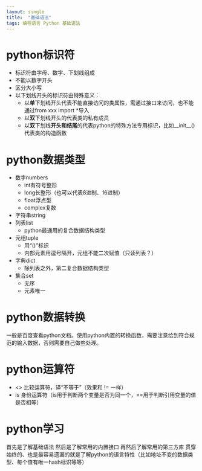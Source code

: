 ```yaml
---
layout: single
title:  "基础语法"
tags: 编程语言 Python 基础语法
---
```




# python标识符

* 标识符由字母、数字、下划线组成
* 不能以数字开头
* 区分大小写
* 以下划线开头的标识符由特殊意义：
    * 以**单**下划线开头代表不能直接访问的类属性，需通过接口来访问，也不能通过from xxx import *导入
    * 以**双**下划线开头的代表类的私有成员
    * 以**双**下划线**开头和结尾**的代表python的特殊方法专用标识，比如__init__()代表类的构造函数

# python数据类型
* 数字numbers
    * int有符号整形
    * long长整形（也可以代表8进制、16进制）
    * float浮点型
    * complex复数
* 字符串string
* 列表list
    * python最通用的复合数据结构类型
* 元组tuple
    * 用“()”标识
    * 内部元素用逗号隔开，元组不能二次赋值（只读列表？）
* 字典dict
    * 除列表之外，第二复合数据结构类型
* 集合set
    * 无序
    * 元素唯一
    
# python数据转换
一般是百度查看python文档。使用python内置的转换函数，需要注意给到符合规范的输入数据，否则需要自己做些处理。

# python运算符
+ <> 比较运算符，译“不等于”（效果和 != 一样）
+ is 身份运算符（is用于判断两个变量是否为同一个，==用于判断引用变量的值是否相等）

# python学习
首先是了解基础语法
然后是了解常用的内置接口
再然后了解常用的第三方库
贯穿始终的、也是最容易遗漏的就是了解python的语言特性（比如地址不变的数据类型、每个值有唯一hash标识等等）